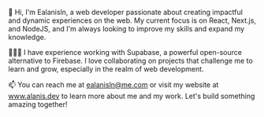 👋 Hi, I'm Ealanisln, a web developer passionate about creating impactful and dynamic experiences on the web. My current focus is on React, Next.js, and NodeJS, and I'm always looking to improve my skills and expand my knowledge.

👨🏽‍💻 I have experience working with Supabase, a powerful open-source alternative to Firebase. I love collaborating on projects that challenge me to learn and grow, especially in the realm of web development.

📫 You can reach me at ealanisln@me.com or visit my website at www.alanis.dev to learn more about me and my work. Let's build something amazing together!

<!---
Ealanisln/Ealanisln is a ✨ special ✨ repository because its `README.md` (this file) appears on your GitHub profile.
You can click the Preview link to take a look at your changes.
--->

